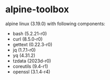# alpine-toolbox

alpine linux (3.19.0) with following components:

- bash (5.2.21-r0)
- curl (8.5.0-r0)
- gettext (0.22.3-r0)
- jq (1.7.1-r0)
- yq (4.31.2)
- tzdata (2023d-r0)
- coreutils (9.4-r1)
- openssl (3.1.4-r4)
